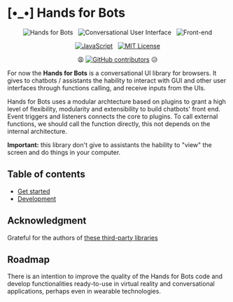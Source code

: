 # [•_•] Hands for Bots

<div align="center">

![Hands for Bots](https://img.shields.io/badge/[•__•]-Hands_for_Bots-purple?style=social) &nbsp; ![Conversational User Interface](https://img.shields.io/badge/🗣-Conversational_UI-purple?style=social) &nbsp; ![Front-end](https://img.shields.io/badge/📺-Front_end-purple?style=social)

[![JavaScript](https://img.shields.io/badge/javascript-%23323330.svg?style=for-the-badge&logo=javascript&logoColor=%23F7DF1E)](https://www.javascript.com) &nbsp; [![MIT License](https://img.shields.io/badge/license-MIT-green?style=for-the-badge&color=%23750014)](./LICENSE.md)

😩 [![GitHub contributors](https://img.shields.io/github/contributors/alexlana/handsforbots)](https://GitHub.com/alexlana/handsforbots/graphs/contributors/) 😥

</div>

For now the **Hands for Bots** is a conversational UI library for browsers. It gives to chatbots / assistants the hability to interact with GUI and other user interfaces through functions calling, and receive inputs from the UIs. 

Hands for Bots uses a modular archtecture based on plugins to grant a high level of flexibility, modularity and extensibility to build chatbots' front end. Event triggers and listeners connects the core to plugins. To call external functions, we should call the function directly, this not depends on the internal architecture.

**Important:** this library don't give to assistants the hability to "view" the screen and do things in your computer.

## Table of contents

- [Get started](./docs/getstarted.md)
- [Development](./docs/development.md)

## Acknowledgment

Grateful for the authors of [these third-party libraries](./NOTICE.md)

## Roadmap

There is an intention to improve the quality of the Hands for Bots code and develop functionalities ready-to-use in virtual reality and conversational applications, perhaps even in wearable technologies.

